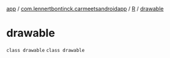 [app](../../../index.md) / [com.lennertbontinck.carmeetsandroidapp](../../index.md) / [R](../index.md) / [drawable](./index.md)

# drawable

`class drawable`
`class drawable`